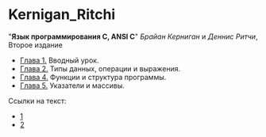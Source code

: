 # Kernigan_Ritchi

"__Язык программирования C, ANSI C__" _Брайан Керниган_ и _Деннис Ритчи_, Второе издание

 - [Глава 1.](ch1) Вводный урок.
 - [Глава 2.](ch2) Типы данных, операции и выражения.
 - [Глава 4.](ch4) Функции и структура программы.
 - [Глава 5.](ch5) Указатели и массивы.

Ссылки на текст:
- [1](https://www.rulit.me/books/yazyk-programmirovaniya-si-izdanie-3-e-ispravlennoe-read-167014-1.html)
- [2](http://www.iakovlev.org/index.html?p=1351&m=1&l1=5)